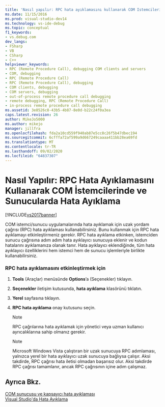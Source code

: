 ```yaml
---
title: 'Nasıl yapılır: RPC hata ayıklamasını kullanarak COM Istemcilerinde ve sunucularda hata ayıklama | Microsoft Docs'
ms.date: 11/15/2016
ms.prod: visual-studio-dev14
ms.technology: vs-ide-debug
ms.topic: conceptual
f1_keywords:
- vs.debug.com
dev_langs:
- FSharp
- VB
- CSharp
- C++
helpviewer_keywords:
- RPC (Remote Procedure Call), debugging COM clients and servers
- COM, debugging
- RPC (Remote Procedure Call)
- RPC (Remote Procedure Call), debugging
- COM clients, debugging
- COM servers, debugging
- out-of-process remote procedure call debugging
- remote debugging, RPC (Remote Procedure Call)
- in-process remote procedure call debugging
ms.assetid: 3e8526c8-43b5-4b87-8e0d-b22c24f0a3ea
caps.latest.revision: 26
author: MikeJo5000
ms.author: mikejo
manager: jillfra
ms.openlocfilehash: fda2a10cd559f940ab87e5cc8c26f5b47dbec194
ms.sourcegitcommit: 6cfffa72af599a9d667249caaaa411bb28ea69fd
ms.translationtype: MT
ms.contentlocale: tr-TR
ms.lasthandoff: 09/02/2020
ms.locfileid: "64837307"
---
```

# <a name="how-to-debug-com-clients-and-servers-using-rpc-debugging"></a>Nasıl Yapılır: RPC Hata Ayıklamasını Kullanarak COM İstemcilerinde ve Sunucularda Hata Ayıklama
[!INCLUDE[vs2017banner](../includes/vs2017banner.md)]

COM istemci/sunucu uygulamalarında hata ayıklamak için uzak yordam çağrısı (RPC) hata ayıklaması kullanabilirsiniz. Bunu kullanmak için RPC hata ayıklamayı etkinleştirmeniz gerekir. RPC hata ayıklama etkinken, istemciden sunucu çağrısına adım adım hata ayıklayıcı sunucuya eklenir ve kodun hatalarını ayıklamanıza olanak tanır. Hata ayıklayıcı eklendiğinde, tüm hata ayıklayıcı özelliklerini hem istemci hem de sunucu işlemleriyle birlikte kullanabilirsiniz.  
  
### <a name="to-enable-rpc-debugging"></a>RPC hata ayıklamasını etkinleştirmek için  
  
1. **Tools** (Araçlar) menüsünde **Options**’a (Seçenekler) tıklayın.  
  
2. **Seçenekler** iletişim kutusunda, **hata ayıklama** klasörünü tıklatın.  
  
3. **Yerel** sayfasına tıklayın.  
  
4. **RPC hata ayıklama** onay kutusunu seçin.  
  
    > [!NOTE]
    > RPC çağrılarına hata ayıklamak için yönetici veya uzman kullanıcı ayrıcalıklarına sahip olmanız gerekir.  
  
    > [!NOTE]
    > Microsoft Windows Vista çalıştıran bir uzak sunucuya RPC adımlaması, yalnızca yerel bir hata ayıklayıcı uzak sunucuya bağlıysa çalışır. Aksi takdirde, RPC çağrısı hata iletisi olmadan başarısız olur. Aksi takdirde RPC çağrısı tamamlanır, ancak RPC çağrısının içine adım çalışmaz.  
  
## <a name="see-also"></a>Ayrıca Bkz.  
 [COM sunucusu ve kapsayıcı hata ayıklaması](../debugger/com-server-and-container-debugging.md)   
 [Visual Studio'da Hata Ayıklama](../debugger/debugging-in-visual-studio.md)
